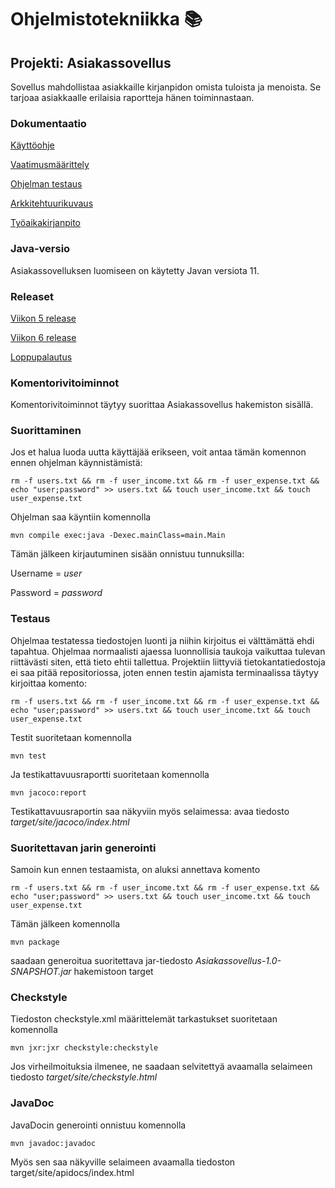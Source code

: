 # **Ohjelmistotekniikka** :books:

## Projekti: Asiakassovellus
Sovellus mahdollistaa asiakkaille kirjanpidon omista tuloista ja menoista.
Se tarjoaa asiakkaalle erilaisia raportteja hänen toiminnastaan.

### Dokumentaatio

[Käyttöohje](https://github.com/prinsessv/ot-harjoitustyo/blob/master/dokumentaatio/kayttoohje.md)

[Vaatimusmäärittely](https://github.com/prinsessv/ot-harjoitustyo/blob/master/dokumentaatio/vaatimusmaarittely.md)

[Ohjelman testaus](https://github.com/prinsessv/ot-harjoitustyo/blob/master/dokumentaatio/testaus.md)

[Arkkitehtuurikuvaus](https://github.com/prinsessv/ot-harjoitustyo/blob/master/dokumentaatio/arkkitehtuuri.md)

[Työaikakirjanpito](https://github.com/prinsessv/ot-harjoitustyo/blob/master/dokumentaatio/tuntikirjanpito.md)

### Java-versio
Asiakassovelluksen luomiseen on käytetty Javan versiota 11.

### Releaset

[Viikon 5 release](https://github.com/prinsessv/ot-harjoitustyo/releases/tag/viikko5)

[Viikon 6 release](https://github.com/prinsessv/ot-harjoitustyo/releases/tag/viikko6)

[Loppupalautus](https://github.com/prinsessv/ot-harjoitustyo/releases/tag/loppupalautus)

### Komentorivitoiminnot

Komentorivitoiminnot täytyy suorittaa Asiakassovellus hakemiston sisällä.

### Suorittaminen

Jos et halua luoda uutta käyttäjää erikseen, voit antaa tämän komennon ennen ohjelman käynnistämistä:

```
rm -f users.txt && rm -f user_income.txt && rm -f user_expense.txt && echo "user;password" >> users.txt && touch user_income.txt && touch user_expense.txt
```

Ohjelman saa käyntiin komennolla

```
mvn compile exec:java -Dexec.mainClass=main.Main
```

Tämän jälkeen kirjautuminen sisään onnistuu tunnuksilla:

Username = _user_

Password = _password_

### Testaus

Ohjelmaa testatessa tiedostojen luonti ja niihin kirjoitus ei välttämättä ehdi tapahtua. Ohjelmaa normaalisti ajaessa luonnollisia taukoja vaikuttaa tulevan riittävästi siten, että tieto ehtii tallettua. Projektiin liittyviä tietokantatiedostoja ei saa pitää repositoriossa, joten ennen testin ajamista terminaalissa täytyy kirjoittaa komento:

```
rm -f users.txt && rm -f user_income.txt && rm -f user_expense.txt && echo "user;password" >> users.txt && touch user_income.txt && touch user_expense.txt
```

Testit suoritetaan komennolla

```
mvn test
```

Ja testikattavuusraportti suoritetaan komennolla

```
mvn jacoco:report
```

Testikattavuusraportin saa näkyviin myös selaimessa: avaa tiedosto _target/site/jacoco/index.html_

### Suoritettavan jarin generointi

Samoin kun ennen testaamista, on aluksi annettava komento

```
rm -f users.txt && rm -f user_income.txt && rm -f user_expense.txt && echo "user;password" >> users.txt && touch user_income.txt && touch user_expense.txt
```

Tämän jälkeen komennolla

```
mvn package
```

saadaan generoitua suoritettava jar-tiedosto _Asiakassovellus-1.0-SNAPSHOT.jar_ hakemistoon target

### Checkstyle

Tiedoston checkstyle.xml määrittelemät tarkastukset suoritetaan komennolla

```
mvn jxr:jxr checkstyle:checkstyle
```

Jos virheilmoituksia ilmenee, ne saadaan selvitettyä avaamalla selaimeen tiedosto _target/site/checkstyle.html_

### JavaDoc

JavaDocin generointi onnistuu komennolla

```
mvn javadoc:javadoc
```

Myös sen saa näkyville selaimeen avaamalla tiedoston target/site/apidocs/index.html


